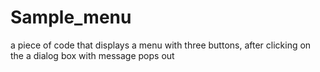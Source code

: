 # Sample_menu
a piece of code that displays a menu with three buttons, after clicking on the a dialog box with message pops out
